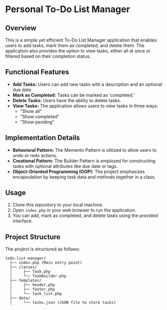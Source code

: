 # Personal To-Do List Manager

## Overview

This is a simple yet efficient To-Do List Manager application that enables users to add tasks, mark them as completed, and delete them. The application also provides the option to view tasks, either all at once or filtered based on their completion status.

## Functional Features

- **Add Tasks:** Users can add new tasks with a description and an optional due date.
- **Mark as Completed:** Tasks can be marked as 'completed.'
- **Delete Tasks:** Users have the ability to delete tasks.
- **View Tasks:** The application allows users to view tasks in three ways: 
  - "Show all"
  - "Show completed"
  - "Show pending"

## Implementation Details

- **Behavioral Pattern:** The Memento Pattern is utilized to allow users to undo or redo actions.
- **Creational Pattern:** The Builder Pattern is employed for constructing tasks with optional attributes like due date or tags.
- **Object-Oriented Programming (OOP):** The project emphasizes encapsulation by keeping task data and methods together in a class.

## Usage

1. Clone this repository to your local machine.
2. Open `index.php` in your web browser to run the application.
3. You can add, mark as completed, and delete tasks using the provided interface.

## Project Structure

The project is structured as follows:

```plaintext
todo-list-manager/
  ├── index.php (Main entry point)
  ├── classes/
  │     ├── Task.php
  │     └── TaskBuilder.php
  ├── templates/
  │     ├── header.php
  │     ├── footer.php
  │     └── task_list.php
  ├── data/
  │     └── tasks.json (JSON file to store tasks)
